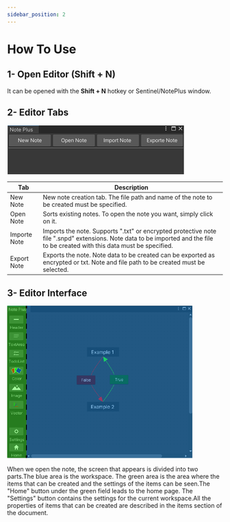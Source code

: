 ```yaml
---
sidebar_position: 2
---
```


# How To Use

## 1- Open Editor (Shift + N)

It can be opened with the **Shift + N** hotkey or Sentinel/NotePlus window.

## 2- Editor Tabs

![EditorMenu](./img/EditorMenu.png)

| Tab | Description |
| - | - |
| New Note | New note creation tab. The file path and name of the note to be created must be specified. |
| Open Note | Sorts existing notes. To open the note you want, simply click on it. | 
| Importe Note | Imports the note. Supports ".txt" or encrypted protective note file ".snpd" extensions. Note data to be imported and the file to be created with this data must be specified. |
| Export Note | Exports the note. Note data to be created can be exported as encrypted or txt. Note and file path to be created must be selected. |

## 3- Editor Interface

![EditorPanel](./img/EditorPanel.png)

When we open the note, the screen that appears is divided into two parts.The blue area is the workspace. The green area is the area where the items that can be created and the settings of the items can be seen.The "Home" button under the green field leads to the home page. The "Settings" button contains the settings for the current workspace.All the properties of items that can be created are described in the items section of the document.
